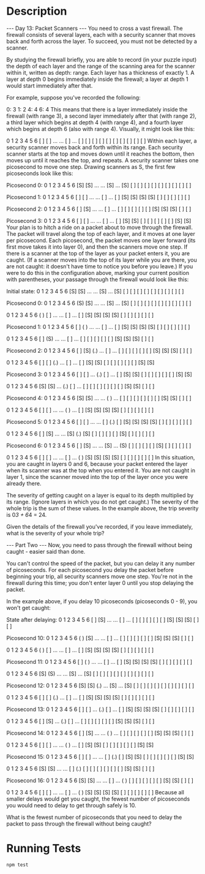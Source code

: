 # Description
--- Day 13: Packet Scanners ---
You need to cross a vast firewall. The firewall consists of several layers, each with a security scanner that moves back and forth across the layer. To succeed, you must not be detected by a scanner.

By studying the firewall briefly, you are able to record (in your puzzle input) the depth of each layer and the range of the scanning area for the scanner within it, written as depth: range. Each layer has a thickness of exactly 1. A layer at depth 0 begins immediately inside the firewall; a layer at depth 1 would start immediately after that.

For example, suppose you've recorded the following:

0: 3
1: 2
4: 4
6: 4
This means that there is a layer immediately inside the firewall (with range 3), a second layer immediately after that (with range 2), a third layer which begins at depth 4 (with range 4), and a fourth layer which begins at depth 6 (also with range 4). Visually, it might look like this:

 0   1   2   3   4   5   6
[ ] [ ] ... ... [ ] ... [ ]
[ ] [ ]         [ ]     [ ]
[ ]             [ ]     [ ]
                [ ]     [ ]
Within each layer, a security scanner moves back and forth within its range. Each security scanner starts at the top and moves down until it reaches the bottom, then moves up until it reaches the top, and repeats. A security scanner takes one picosecond to move one step. Drawing scanners as S, the first few picoseconds look like this:


Picosecond 0:
 0   1   2   3   4   5   6
[S] [S] ... ... [S] ... [S]
[ ] [ ]         [ ]     [ ]
[ ]             [ ]     [ ]
                [ ]     [ ]

Picosecond 1:
 0   1   2   3   4   5   6
[ ] [ ] ... ... [ ] ... [ ]
[S] [S]         [S]     [S]
[ ]             [ ]     [ ]
                [ ]     [ ]

Picosecond 2:
 0   1   2   3   4   5   6
[ ] [S] ... ... [ ] ... [ ]
[ ] [ ]         [ ]     [ ]
[S]             [S]     [S]
                [ ]     [ ]

Picosecond 3:
 0   1   2   3   4   5   6
[ ] [ ] ... ... [ ] ... [ ]
[S] [S]         [ ]     [ ]
[ ]             [ ]     [ ]
                [S]     [S]
Your plan is to hitch a ride on a packet about to move through the firewall. The packet will travel along the top of each layer, and it moves at one layer per picosecond. Each picosecond, the packet moves one layer forward (its first move takes it into layer 0), and then the scanners move one step. If there is a scanner at the top of the layer as your packet enters it, you are caught. (If a scanner moves into the top of its layer while you are there, you are not caught: it doesn't have time to notice you before you leave.) If you were to do this in the configuration above, marking your current position with parentheses, your passage through the firewall would look like this:

Initial state:
 0   1   2   3   4   5   6
[S] [S] ... ... [S] ... [S]
[ ] [ ]         [ ]     [ ]
[ ]             [ ]     [ ]
                [ ]     [ ]

Picosecond 0:
 0   1   2   3   4   5   6
(S) [S] ... ... [S] ... [S]
[ ] [ ]         [ ]     [ ]
[ ]             [ ]     [ ]
                [ ]     [ ]

 0   1   2   3   4   5   6
( ) [ ] ... ... [ ] ... [ ]
[S] [S]         [S]     [S]
[ ]             [ ]     [ ]
                [ ]     [ ]


Picosecond 1:
 0   1   2   3   4   5   6
[ ] ( ) ... ... [ ] ... [ ]
[S] [S]         [S]     [S]
[ ]             [ ]     [ ]
                [ ]     [ ]

 0   1   2   3   4   5   6
[ ] (S) ... ... [ ] ... [ ]
[ ] [ ]         [ ]     [ ]
[S]             [S]     [S]
                [ ]     [ ]


Picosecond 2:
 0   1   2   3   4   5   6
[ ] [S] (.) ... [ ] ... [ ]
[ ] [ ]         [ ]     [ ]
[S]             [S]     [S]
                [ ]     [ ]

 0   1   2   3   4   5   6
[ ] [ ] (.) ... [ ] ... [ ]
[S] [S]         [ ]     [ ]
[ ]             [ ]     [ ]
                [S]     [S]


Picosecond 3:
 0   1   2   3   4   5   6
[ ] [ ] ... (.) [ ] ... [ ]
[S] [S]         [ ]     [ ]
[ ]             [ ]     [ ]
                [S]     [S]

 0   1   2   3   4   5   6
[S] [S] ... (.) [ ] ... [ ]
[ ] [ ]         [ ]     [ ]
[ ]             [S]     [S]
                [ ]     [ ]


Picosecond 4:
 0   1   2   3   4   5   6
[S] [S] ... ... ( ) ... [ ]
[ ] [ ]         [ ]     [ ]
[ ]             [S]     [S]
                [ ]     [ ]

 0   1   2   3   4   5   6
[ ] [ ] ... ... ( ) ... [ ]
[S] [S]         [S]     [S]
[ ]             [ ]     [ ]
                [ ]     [ ]


Picosecond 5:
 0   1   2   3   4   5   6
[ ] [ ] ... ... [ ] (.) [ ]
[S] [S]         [S]     [S]
[ ]             [ ]     [ ]
                [ ]     [ ]

 0   1   2   3   4   5   6
[ ] [S] ... ... [S] (.) [S]
[ ] [ ]         [ ]     [ ]
[S]             [ ]     [ ]
                [ ]     [ ]


Picosecond 6:
 0   1   2   3   4   5   6
[ ] [S] ... ... [S] ... (S)
[ ] [ ]         [ ]     [ ]
[S]             [ ]     [ ]
                [ ]     [ ]

 0   1   2   3   4   5   6
[ ] [ ] ... ... [ ] ... ( )
[S] [S]         [S]     [S]
[ ]             [ ]     [ ]
                [ ]     [ ]
In this situation, you are caught in layers 0 and 6, because your packet entered the layer when its scanner was at the top when you entered it. You are not caught in layer 1, since the scanner moved into the top of the layer once you were already there.

The severity of getting caught on a layer is equal to its depth multiplied by its range. (Ignore layers in which you do not get caught.) The severity of the whole trip is the sum of these values. In the example above, the trip severity is 0*3 + 6*4 = 24.

Given the details of the firewall you've recorded, if you leave immediately, what is the severity of your whole trip?

--- Part Two ---
Now, you need to pass through the firewall without being caught - easier said than done.

You can't control the speed of the packet, but you can delay it any number of picoseconds. For each picosecond you delay the packet before beginning your trip, all security scanners move one step. You're not in the firewall during this time; you don't enter layer 0 until you stop delaying the packet.

In the example above, if you delay 10 picoseconds (picoseconds 0 - 9), you won't get caught:

State after delaying:
 0   1   2   3   4   5   6
[ ] [S] ... ... [ ] ... [ ]
[ ] [ ]         [ ]     [ ]
[S]             [S]     [S]
                [ ]     [ ]

Picosecond 10:
 0   1   2   3   4   5   6
( ) [S] ... ... [ ] ... [ ]
[ ] [ ]         [ ]     [ ]
[S]             [S]     [S]
                [ ]     [ ]

 0   1   2   3   4   5   6
( ) [ ] ... ... [ ] ... [ ]
[S] [S]         [S]     [S]
[ ]             [ ]     [ ]
                [ ]     [ ]


Picosecond 11:
 0   1   2   3   4   5   6
[ ] ( ) ... ... [ ] ... [ ]
[S] [S]         [S]     [S]
[ ]             [ ]     [ ]
                [ ]     [ ]

 0   1   2   3   4   5   6
[S] (S) ... ... [S] ... [S]
[ ] [ ]         [ ]     [ ]
[ ]             [ ]     [ ]
                [ ]     [ ]


Picosecond 12:
 0   1   2   3   4   5   6
[S] [S] (.) ... [S] ... [S]
[ ] [ ]         [ ]     [ ]
[ ]             [ ]     [ ]
                [ ]     [ ]

 0   1   2   3   4   5   6
[ ] [ ] (.) ... [ ] ... [ ]
[S] [S]         [S]     [S]
[ ]             [ ]     [ ]
                [ ]     [ ]


Picosecond 13:
 0   1   2   3   4   5   6
[ ] [ ] ... (.) [ ] ... [ ]
[S] [S]         [S]     [S]
[ ]             [ ]     [ ]
                [ ]     [ ]

 0   1   2   3   4   5   6
[ ] [S] ... (.) [ ] ... [ ]
[ ] [ ]         [ ]     [ ]
[S]             [S]     [S]
                [ ]     [ ]


Picosecond 14:
 0   1   2   3   4   5   6
[ ] [S] ... ... ( ) ... [ ]
[ ] [ ]         [ ]     [ ]
[S]             [S]     [S]
                [ ]     [ ]

 0   1   2   3   4   5   6
[ ] [ ] ... ... ( ) ... [ ]
[S] [S]         [ ]     [ ]
[ ]             [ ]     [ ]
                [S]     [S]


Picosecond 15:
 0   1   2   3   4   5   6
[ ] [ ] ... ... [ ] (.) [ ]
[S] [S]         [ ]     [ ]
[ ]             [ ]     [ ]
                [S]     [S]

 0   1   2   3   4   5   6
[S] [S] ... ... [ ] (.) [ ]
[ ] [ ]         [ ]     [ ]
[ ]             [S]     [S]
                [ ]     [ ]


Picosecond 16:
 0   1   2   3   4   5   6
[S] [S] ... ... [ ] ... ( )
[ ] [ ]         [ ]     [ ]
[ ]             [S]     [S]
                [ ]     [ ]

 0   1   2   3   4   5   6
[ ] [ ] ... ... [ ] ... ( )
[S] [S]         [S]     [S]
[ ]             [ ]     [ ]
                [ ]     [ ]
Because all smaller delays would get you caught, the fewest number of picoseconds you would need to delay to get through safely is 10.

What is the fewest number of picoseconds that you need to delay the packet to pass through the firewall without being caught?

# Running Tests
`npm test`
